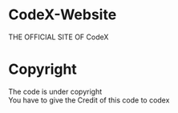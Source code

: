 # CodeX-Website
THE OFFICIAL SITE OF CodeX
# Copyright 
The code is under copyright \
You have to give the Credit of this code to codex


